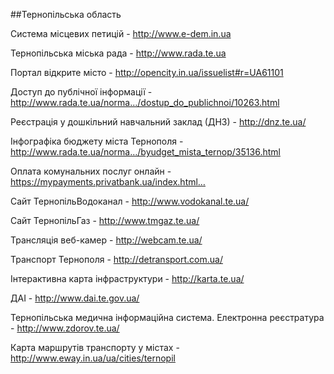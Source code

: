 ##Тернопільська область

Система місцевих петицій - http://www.e-dem.in.ua

Тернопільська міська рада - http://www.rada.te.ua
 
Портал відкрите місто - http://opencity.in.ua/issuelist#r=UA61101

Доступ до публічної інформації - http://www.rada.te.ua/norma…/dostup_do_publichnoi/10263.html

Реєстрація у дошкільний навчальний заклад (ДНЗ) - http://dnz.te.ua/

Інфографіка бюджету міста Тернополя - http://www.rada.te.ua/norma…/byudget_mista_ternop/35136.html

Оплата комунальних послуг онлайн - https://mypayments.privatbank.ua/index.html…  

Cайт ТернопільВодоканал - http://www.vodokanal.te.ua/  

Cайт ТернопільГаз - http://www.tmgaz.te.ua/  

Трансляція веб-камер - http://webcam.te.ua/  

Транспорт Тернополя - http://detransport.com.ua/  

Інтерактивна карта інфраструктури - http://karta.te.ua/  

ДАІ - http://www.dai.te.gov.ua/  

Тернопільська медична інформаційна система. Електронна реєстратура - http://www.zdorov.te.ua/  

Карта маршрутів транспорту у містах - http://www.eway.in.ua/ua/cities/ternopil  